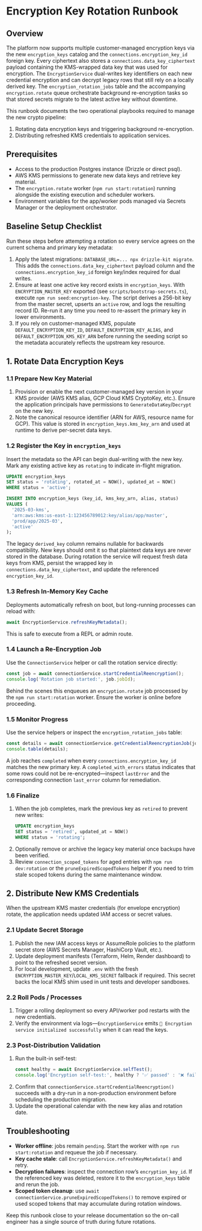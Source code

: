 # Encryption Key Rotation Runbook

## Overview

The platform now supports multiple customer-managed encryption keys via the new
`encryption_keys` catalog and the `connections.encryption_key_id` foreign key.
Every ciphertext also stores a `connections.data_key_ciphertext` payload
containing the KMS-wrapped data key that was used for encryption. The
`EncryptionService` dual-writes key identifiers on each new credential
encryption and can decrypt legacy rows that still rely on a locally derived
key. The `encryption_rotation_jobs` table and the accompanying
`encryption.rotate` queue orchestrate background re-encryption tasks so that
stored secrets migrate to the latest active key without downtime.

This runbook documents the two operational playbooks required to manage the new
crypto pipeline:

1. Rotating data encryption keys and triggering background re-encryption.
2. Distributing refreshed KMS credentials to application services.

## Prerequisites

- Access to the production Postgres instance (Drizzle or direct psql).
- AWS KMS permissions to generate new data keys and retrieve key material.
- The `encryption.rotate` worker (`npm run start:rotation`) running alongside
  the existing execution and scheduler workers.
- Environment variables for the app/worker pods managed via Secrets Manager or
  the deployment orchestrator.

## Baseline Setup Checklist

Run these steps before attempting a rotation so every service agrees on the
current schema and primary key metadata:

1. Apply the latest migrations: `DATABASE_URL=... npx drizzle-kit migrate`.
   This adds the `connections.data_key_ciphertext` payload column and the
   `connections.encryption_key_id` foreign key/index required for dual writes.
2. Ensure at least one active key record exists in `encryption_keys`. With
   `ENCRYPTION_MASTER_KEY` exported (see `scripts/bootstrap-secrets.ts`), execute
   `npm run seed:encryption-key`. The script derives a 256-bit key from the
   master secret, upserts an `active` row, and logs the resulting record ID.
   Re-run it any time you need to re-assert the primary key in lower
   environments.
3. If you rely on customer-managed KMS, populate
   `DEFAULT_ENCRYPTION_KEY_ID`, `DEFAULT_ENCRYPTION_KEY_ALIAS`, and
   `DEFAULT_ENCRYPTION_KMS_KEY_ARN` before running the seeding script so the
   metadata accurately reflects the upstream key resource.

## 1. Rotate Data Encryption Keys

### 1.1 Prepare New Key Material

1. Provision or enable the next customer-managed key version in your KMS
   provider (AWS KMS alias, GCP Cloud KMS CryptoKey, etc.). Ensure the
   application principals have permissions to `GenerateDataKey`/`Decrypt` on the
   new key.
2. Note the canonical resource identifier (ARN for AWS, resource name for GCP).
   This value is stored in `encryption_keys.kms_key_arn` and used at runtime to
   derive per-secret data keys.

### 1.2 Register the Key in `encryption_keys`

Insert the metadata so the API can begin dual-writing with the new key. Mark any
existing active key as `rotating` to indicate in-flight migration.

```sql
UPDATE encryption_keys
SET status = 'rotating', rotated_at = NOW(), updated_at = NOW()
WHERE status = 'active';

INSERT INTO encryption_keys (key_id, kms_key_arn, alias, status)
VALUES (
  '2025-03-kms',
  'arn:aws:kms:us-east-1:123456789012:key/alias/app/master',
  'prod/app/2025-03',
  'active'
);
```

The legacy `derived_key` column remains nullable for backwards compatibility.
New keys should omit it so that plaintext data keys are never stored in the
database. During rotation the service will request fresh data keys from KMS,
persist the wrapped key in `connections.data_key_ciphertext`, and update the
referenced `encryption_key_id`.

### 1.3 Refresh In-Memory Key Cache

Deployments automatically refresh on boot, but long-running processes can reload
with:

```ts
await EncryptionService.refreshKeyMetadata();
```

This is safe to execute from a REPL or admin route.

### 1.4 Launch a Re-Encryption Job

Use the `ConnectionService` helper or call the rotation service directly:

```ts
const job = await connectionService.startCredentialReencryption();
console.log('Rotation job started:', job.jobId);
```

Behind the scenes this enqueues an `encryption.rotate` job processed by the
`npm run start:rotation` worker. Ensure the worker is online before proceeding.

### 1.5 Monitor Progress

Use the service helpers or inspect the `encryption_rotation_jobs` table:

```ts
const details = await connectionService.getCredentialReencryptionJob(jobId);
console.table(details);
```

A job reaches `completed` when every `connections.encryption_key_id` matches the
new primary key. A `completed_with_errors` status indicates that some rows could
not be re-encrypted—inspect `lastError` and the corresponding connection
`last_error` column for remediation.

### 1.6 Finalize

1. When the job completes, mark the previous key as `retired` to prevent new
   writes:
   ```sql
   UPDATE encryption_keys
   SET status = 'retired', updated_at = NOW()
   WHERE status = 'rotating';
   ```
2. Optionally remove or archive the legacy key material once backups have been
   verified.
3. Review `connection_scoped_tokens` for aged entries with
   `npm run dev:rotation` or the `pruneExpiredScopedTokens` helper if you need to
   trim stale scoped tokens during the same maintenance window.

## 2. Distribute New KMS Credentials

When the upstream KMS master credentials (for envelope encryption) rotate, the
application needs updated IAM access or secret values.

### 2.1 Update Secret Storage

1. Publish the new IAM access keys or AssumeRole policies to the platform secret
   store (AWS Secrets Manager, HashiCorp Vault, etc.).
2. Update deployment manifests (Terraform, Helm, Render dashboard) to point to
   the refreshed secret version.
3. For local development, update `.env` with the fresh
   `ENCRYPTION_MASTER_KEY`/`LOCAL_KMS_SECRET` fallback if required. This secret
   backs the local KMS shim used in unit tests and developer sandboxes.

### 2.2 Roll Pods / Processes

1. Trigger a rolling deployment so every API/worker pod restarts with the new
   credentials.
2. Verify the environment via logs—`EncryptionService` emits
   `🔐 Encryption service initialized successfully` when it can read the keys.

### 2.3 Post-Distribution Validation

1. Run the built-in self-test:
   ```ts
   const healthy = await EncryptionService.selfTest();
   console.log('Encryption self-test:', healthy ? '✅ passed' : '❌ failed');
   ```
2. Confirm that `connectionService.startCredentialReencryption()` succeeds with
   a dry-run in a non-production environment before scheduling the production
   migration.
3. Update the operational calendar with the new key alias and rotation date.

## Troubleshooting

- **Worker offline**: jobs remain `pending`. Start the worker with
  `npm run start:rotation` and requeue the job if necessary.
- **Key cache stale**: call `EncryptionService.refreshKeyMetadata()` and retry.
- **Decryption failures**: inspect the connection row’s `encryption_key_id`. If
  the referenced key was deleted, restore it to the `encryption_keys` table and
  rerun the job.
- **Scoped token cleanup**: use
  `await connectionService.pruneExpiredScopedTokens()` to remove expired or used
  scoped tokens that may accumulate during rotation windows.

Keep this runbook close to your release documentation so the on-call engineer
has a single source of truth during future rotations.
